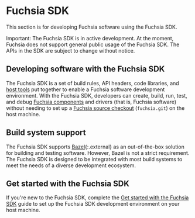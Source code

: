 # Fuchsia SDK

This section is for developing Fuchsia software using the Fuchsia SDK.

Important: The Fuchsia SDK is in active development. At the moment, Fuchsia
does not support general public usage of the Fuchsia SDK. The APIs in the SDK
are subject to change without notice.

## Developing software with the Fuchsia SDK

The Fuchsia SDK is a set of build rules, API headers, code libraries, and
[host tools][host-tools] put together to enable a Fuchsia software development
environment. With the Fuchsia SDK, developers can create, build, run, test, and debug
[Fuchsia components][fuchsia-components] and drivers (that is, Fuchsia software)
without needing to set up a [Fuchsia source checkout][fuchsia-platform]
(`fuchsia.git`) on the host machine.

## Build system support

The Fuchsia SDK supports [Bazel][bazel]{:.external} as  an
out-of-the-box solution for building and testing software. However, Bazel is not
a strict requirement. The Fuchsia SDK is designed to be integrated with
most build systems to meet the needs of a diverse development ecosystem.

## Get started with the Fuchsia SDK

If you're new to the Fuchsia SDK, complete the
[Get started with the Fuchsia SDK][get-started-sdk] guide to set up the
Fuchsia SDK development environment on your host machine.

<!-- Reference links -->

[host-tools]: https://fuchsia.dev/reference/tools/sdk/ffx
[fuchsia-components]: /docs/concepts/components/v2
[fuchsia-platform]: /docs/development
[bazel]: https://bazel.build/docs
[get-started-sdk]: /docs/get-started/sdk/index.md
